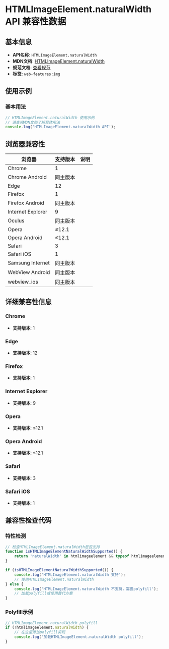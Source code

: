 # HTMLImageElement.naturalWidth API 兼容性数据

## 基本信息

- **API名称**: `HTMLImageElement.naturalWidth`
- **MDN文档**: [HTMLImageElement.naturalWidth](https://developer.mozilla.org/docs/Web/API/HTMLImageElement/naturalWidth)
- **规范文档**: [查看规范](https://html.spec.whatwg.org/multipage/embedded-content.html#dom-img-naturalwidth-dev)
- **标签**: `web-features:img`

## 使用示例

### 基本用法

```javascript
// HTMLImageElement.naturalWidth 使用示例
// 请查阅MDN文档了解具体用法
console.log('HTMLImageElement.naturalWidth API');
```

## 浏览器兼容性

| 浏览器 | 支持版本 | 说明 |
|--------|----------|------|
| Chrome | 1 |  |
| Chrome Android | 同主版本 |  |
| Edge | 12 |  |
| Firefox | 1 |  |
| Firefox Android | 同主版本 |  |
| Internet Explorer | 9 |  |
| Oculus | 同主版本 |  |
| Opera | ≤12.1 |  |
| Opera Android | ≤12.1 |  |
| Safari | 3 |  |
| Safari iOS | 1 |  |
| Samsung Internet | 同主版本 |  |
| WebView Android | 同主版本 |  |
| webview_ios | 同主版本 |  |

## 详细兼容性信息

### Chrome

- **支持版本**: 1

### Edge

- **支持版本**: 12

### Firefox

- **支持版本**: 1

### Internet Explorer

- **支持版本**: 9

### Opera

- **支持版本**: ≤12.1

### Opera Android

- **支持版本**: ≤12.1

### Safari

- **支持版本**: 3

### Safari iOS

- **支持版本**: 1

## 兼容性检查代码

### 特性检测

```javascript
// 检查HTMLImageElement.naturalWidth是否支持
function isHTMLImageElementNaturalWidthSupported() {
    return 'naturalWidth' in htmlimageelement && typeof htmlimageelement.naturalWidth === 'function';
}

if (isHTMLImageElementNaturalWidthSupported()) {
    console.log('HTMLImageElement.naturalWidth 支持');
    // 使用HTMLImageElement.naturalWidth
} else {
    console.log('HTMLImageElement.naturalWidth 不支持，需要polyfill');
    // 加载polyfill或使用替代方案
}
```

### Polyfill示例

```javascript
// HTMLImageElement.naturalWidth polyfill
if (!htmlimageelement.naturalWidth) {
    // 在这里添加polyfill实现
    console.log('加载HTMLImageElement.naturalWidth polyfill');
}
```

